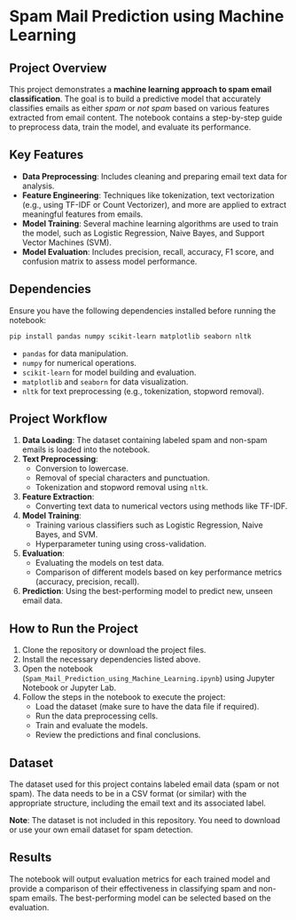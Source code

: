 # Spam Mail Prediction using Machine Learning

## Project Overview

This project demonstrates a **machine learning approach to spam email classification**. The goal is to build a predictive model that accurately classifies emails as either *spam* or *not spam* based on various features extracted from email content. The notebook contains a step-by-step guide to preprocess data, train the model, and evaluate its performance.

## Key Features

- **Data Preprocessing**: Includes cleaning and preparing email text data for analysis.
- **Feature Engineering**: Techniques like tokenization, text vectorization (e.g., using TF-IDF or Count Vectorizer), and more are applied to extract meaningful features from emails.
- **Model Training**: Several machine learning algorithms are used to train the model, such as Logistic Regression, Naive Bayes, and Support Vector Machines (SVM).
- **Model Evaluation**: Includes precision, recall, accuracy, F1 score, and confusion matrix to assess model performance.

## Dependencies

Ensure you have the following dependencies installed before running the notebook:

```bash
pip install pandas numpy scikit-learn matplotlib seaborn nltk
```

- `pandas` for data manipulation.
- `numpy` for numerical operations.
- `scikit-learn` for model building and evaluation.
- `matplotlib` and `seaborn` for data visualization.
- `nltk` for text preprocessing (e.g., tokenization, stopword removal).

## Project Workflow

1. **Data Loading**: The dataset containing labeled spam and non-spam emails is loaded into the notebook.
2. **Text Preprocessing**:
   - Conversion to lowercase.
   - Removal of special characters and punctuation.
   - Tokenization and stopword removal using `nltk`.
3. **Feature Extraction**:
   - Converting text data to numerical vectors using methods like TF-IDF.
4. **Model Training**:
   - Training various classifiers such as Logistic Regression, Naive Bayes, and SVM.
   - Hyperparameter tuning using cross-validation.
5. **Evaluation**:
   - Evaluating the models on test data.
   - Comparison of different models based on key performance metrics (accuracy, precision, recall).
6. **Prediction**: Using the best-performing model to predict new, unseen email data.

## How to Run the Project

1. Clone the repository or download the project files.
2. Install the necessary dependencies listed above.
3. Open the notebook (`Spam_Mail_Prediction_using_Machine_Learning.ipynb`) using Jupyter Notebook or Jupyter Lab.
4. Follow the steps in the notebook to execute the project:
   - Load the dataset (make sure to have the data file if required).
   - Run the data preprocessing cells.
   - Train and evaluate the models.
   - Review the predictions and final conclusions.

## Dataset

The dataset used for this project contains labeled email data (spam or not spam). The data needs to be in a CSV format (or similar) with the appropriate structure, including the email text and its associated label.

**Note**: The dataset is not included in this repository. You need to download or use your own email dataset for spam detection.

## Results

The notebook will output evaluation metrics for each trained model and provide a comparison of their effectiveness in classifying spam and non-spam emails. The best-performing model can be selected based on the evaluation.
